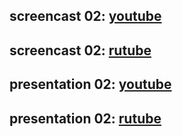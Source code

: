 ## screencast 02: [youtube](https://youtu.be/yfEhBhDY5eg)
## screencast 02: [rutube](https://rutube.ru/video/private/9baec9edc7547138cb6fd38daa701b3d/?p=6eC_ysHxCnqdfy1kraqO1A)

## presentation 02: [youtube]()
## presentation 02: [rutube]()
